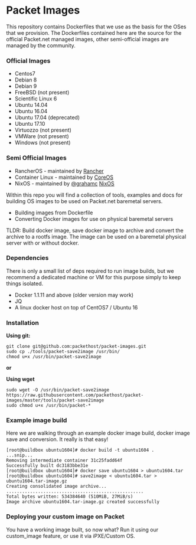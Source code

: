 # Packet Images

This repository contains Dockerfiles that we use as the basis for the OSes that we provision. The Dockerfiles contained here are the source for the official Packet.net managed images, other semi-official images are managed by the community.

### Official Images
- Centos7
- Debian 8
- Debian 9
- FreeBSD (not present)
- Scientific Linux 6
- Ubuntu 14.04
- Ubuntu 16.04
- Ubuntu 17.04 (deprecated)
- Ubuntu 17.10
- Virtuozzo (not present)
- VMWare (not present)
- Windows (not present)

### Semi Official Images
- RancherOS - maintained by [Rancher](https://github.com/rancher)
- Container Linux - maintained by [CoreOS](https://github.com/coreos)
- NixOS - maintained by [@grahamc](https://github.com/grahamc) [NixOS](https://github.com/grahamc/packet-provision-nixos-ipxe)


Within this repo you will find a collection of tools, examples and docs for building OS images to be used on Packet.net baremetal servers.

  - Building images from Dockerfile
  - Converting Docker images for use on physical baremetal servers

TLDR:  Build docker image, save docker image to archive and convert the archive to a rootfs
image. The image can be used on a baremetal physical server with or without docker.

### Dependencies
There is only a small list of deps required to run image builds, but we recommend a dedicated
machine or VM for this purpose simply to keep things isolated.

 - Docker 1.1.11 and above (older version may work)
 - JQ
 - A linux docker host on top of CentOS7 / Ubuntu 16

### Installation
**Using git:**

    git clone git@github.com:packethost/packet-images.git
    sudo cp ./tools/packet-save2image /usr/bin/
    chmod u+x /usr/bin/packet-save2image

**or**

**Using wget**

    sudo wget -O /usr/bin/packet-save2image https://raw.githubusercontent.com/packethost/packet-images/master/tools/packet-save2image
    sudo chmod u+x /usr/bin/packet-*
    
### Example image build
Here we are walking through an example docker image build, docker image save and conversion. It really is that easy!

    [root@buildbox ubuntu1604]# docker build -t ubuntu1604 .
    ...snip...
    Removing intermediate container 31c25fadd64f
    Successfully built dc3183bbe31e
    [root@buildbox ubuntu1604]# docker save ubuntu1604 > ubuntu1604.tar
    [root@buildbox ubuntu1604]# save2image < ubuntu1604.tar > ubuntu1604.tar-image.gz
    Creating consolidated image archive...
    ....................................................
    Total bytes written: 534384640 (510MiB, 27MiB/s)
    Image archive ubuntu1604.tar-image.gz created successfully
    
### Deploying your custom image on Packet
You have a working image built, so now what? Run it using our custom_image feature, or use it via iPXE/Custom OS.
